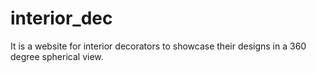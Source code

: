 # interior_dec
It is a website for interior decorators to showcase their designs in a 360 degree spherical view.
